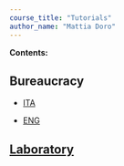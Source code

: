 ```yaml
---
course_title: "Tutorials"
author_name: "Mattia Doro"
---
```

**Contents:**

## Bureaucracy

- [ITA](docs/ita/ItaIndex.html)

- [ENG](docs/eng/EngIndex.html)

## [Laboratory](docs/Laboratory.md)
